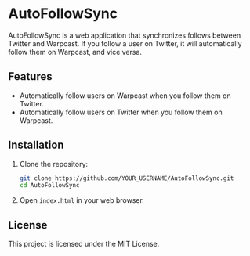 # AutoFollowSync

AutoFollowSync is a web application that synchronizes follows between Twitter and Warpcast. If you follow a user on Twitter, it will automatically follow them on Warpcast, and vice versa.

## Features

- Automatically follow users on Warpcast when you follow them on Twitter.
- Automatically follow users on Twitter when you follow them on Warpcast.

## Installation

1. Clone the repository:
    ```bash
    git clone https://github.com/YOUR_USERNAME/AutoFollowSync.git
    cd AutoFollowSync
    ```

2. Open `index.html` in your web browser.

## License

This project is licensed under the MIT License.
